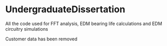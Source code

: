 # UndergraduateDissertation
All the code used for FFT analysis, EDM bearing life calculations and EDM circuitry simulations 

Customer data has been removed
